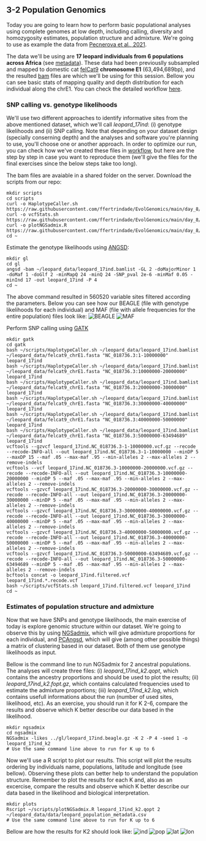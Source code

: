 ## 3-2 Population Genomics
Today you are going to learn how to perform basic populational analyses using complete genomes at low depth, including calling, diversity and homozygosity estimates, population structure and admixture. We're going to use as example the data from [Pecnerova et al., 2021](https://doi.org/10.1016/j.cub.2021.01.064).

The data we'll be using are **17 leopard individuals from 6 populations across Africa** (see [metadata](https://github.com/ffertrindade/EvolGenomics/blob/main/day_8/data/leopard_17ind_metadata.csv)). These data had been previouslly subsampled and mapped to domestic cat [felCat9](https://www.ncbi.nlm.nih.gov/assembly/GCF_000181335.3) **chromosome E1** (63,494,689bp), and the resulted [bam](https://github.com/ffertrindade/EvolGenomics/blob/main/day_8/data/leopard_17ind.bamlist) files are which we'll be using for this session. Bellow you can see basic stats of mapping quality and depth distribution for each individual along the chrE1. You can check the detailed workflow [here](https://github.com/ffertrindade/EvolGenomics/blob/main/day_8/workflows/mapping/snakefile).

### SNP calling vs. genotype likelihoods
We'll use two different approaches to identify informative sites from the above mentioned dataset, which we'll call *leopard_17ind*: (i) genotype likelihoods and (ii) SNP calling. Note that depending on your dataset design (specially conserning depth) and the analyses and software you're planning to use, you'll choose one or another approach. In order to optimize our run, you can check how we've created these files in [workflow](https://github.com/ffertrindade/EvolGenomics/main/day_8/workflows/calling), but here are the step by step in case you want to reproduce them (we'll give the files for the final exercises since the below steps take too long).

The bam files are avaiable in a shared folder on the server. Download the scripts from our repo:
```
mkdir scripts
cd scripts
curl -o HaplotypeCaller.sh https://raw.githubusercontent.com/ffertrindade/EvolGenomics/main/day_8/scripts/HaplotypeCaller.sh
curl -o vcfStats.sh https://raw.githubusercontent.com/ffertrindade/EvolGenomics/main/day_8/scripts/vcfStats.sh
curl -o plotNGSadmix.R https://raw.githubusercontent.com/ffertrindade/EvolGenomics/main/day_8/scripts/plotNGSadmix.R
cd ~
```
Estimate the genotype likelihoods using [ANGSD](http://www.popgen.dk/angsd/index.php/ANGSD):
```
mkdir gl
cd gl
angsd -bam ~/leopard_data/leopard_17ind.bamlist -GL 2 -doMajorMinor 1 -doMaf 1 -doGlf 2 -minMapQ 24 -minQ 24 -SNP_pval 2e-6 -minMaf 0.05 -minInd 17 -out leopard_17ind -P 4
cd ~
```
The above command resulted in 560520 variable sites filtered according the parameters. Below you can see how our BEAGLE (file with genotype likelihoods for each individual) and MAF (file with allele frequencies for the entire population) files look like:
![BEAGLE](https://github.com/ffertrindade/EvolGenomics/blob/main/day_8/results/file_beagle.PNG)
![MAF](https://github.com/ffertrindade/EvolGenomics/blob/main/day_8/results/file_maf.PNG)

Perform SNP calling using [GATK](https://gatk.broadinstitute.org/hc/en-us)
```
mkdir gatk
cd gatk
bash ~/scripts/HaplotypeCaller.sh ~/leopard_data/leopard_17ind.bamlist ~/leopard_data/felcat9_chrE1.fasta "NC_018736.3:1-10000000" leopard_17ind
bash ~/scripts/HaplotypeCaller.sh ~/leopard_data/leopard_17ind.bamlist ~/leopard_data/felcat9_chrE1.fasta "NC_018736.3:10000000-20000000" leopard_17ind
bash ~/scripts/HaplotypeCaller.sh ~/leopard_data/leopard_17ind.bamlist ~/leopard_data/felcat9_chrE1.fasta "NC_018736.3:20000000-30000000" leopard_17ind
bash ~/scripts/HaplotypeCaller.sh ~/leopard_data/leopard_17ind.bamlist ~/leopard_data/felcat9_chrE1.fasta "NC_018736.3:30000000-40000000" leopard_17ind
bash ~/scripts/HaplotypeCaller.sh ~/leopard_data/leopard_17ind.bamlist ~/leopard_data/felcat9_chrE1.fasta "NC_018736.3:40000000-50000000" leopard_17ind
bash ~/scripts/HaplotypeCaller.sh ~/leopard_data/leopard_17ind.bamlist ~/leopard_data/felcat9_chrE1.fasta "NC_018736.3:50000000-63494689" leopard_17ind
vcftools --gzvcf leopard_17ind.NC_018736.3-1-10000000.vcf.gz --recode --recode-INFO-all --out leopard_17ind.NC_018736.3-1-10000000 --minDP 5 --maxDP 15 --maf .05 --max-maf .95 --min-alleles 2 --max-alleles 2 --remove-indels
vcftools --vcf leopard_17ind.NC_018736.3-10000000-20000000.vcf.gz --recode --recode-INFO-all --out leopard_17ind.NC_018736.3-10000000-20000000 --minDP 5 --maf .05 --max-maf .95 --min-alleles 2 --max-alleles 2 --remove-indels
vcftools --gzvcf leopard_17ind.NC_018736.3-20000000-30000000.vcf.gz --recode --recode-INFO-all --out leopard_17ind.NC_018736.3-20000000-30000000 --minDP 5 --maf .05 --max-maf .95 --min-alleles 2 --max-alleles 2 --remove-indels
vcftools --gzvcf leopard_17ind.NC_018736.3-30000000-40000000.vcf.gz --recode --recode-INFO-all --out leopard_17ind.NC_018736.3-30000000-40000000 --minDP 5 --maf .05 --max-maf .95 --min-alleles 2 --max-alleles 2 --remove-indels
vcftools --gzvcf leopard_17ind.NC_018736.3-40000000-50000000.vcf.gz --recode --recode-INFO-all --out leopard_17ind.NC_018736.3-40000000-50000000 --minDP 5 --maf .05 --max-maf .95 --min-alleles 2 --max-alleles 2 --remove-indels
vcftools --gzvcf leopard_17ind.NC_018736.3-50000000-63494689.vcf.gz --recode --recode-INFO-all --out leopard_17ind.NC_018736.3-50000000-63494689 --minDP 5 --maf .05 --max-maf .95 --min-alleles 2 --max-alleles 2 --remove-indels
bcftools concat -o leopard_17ind.filtered.vcf leopard_17ind.*.recode.vcf
bash ~/scripts/vcfStats.sh leopard_17ind.filtered.vcf leopard_17ind
cd ~
```

### Estimates of population structure and admixture
Now that we have SNPs and genotype likelihoods, the main exercise of today is explore genomic structure within our dataset. We're going to observe this by using [NGSadmix](http://www.popgen.dk/software/index.php/NgsAdmix), which will give admixture proportions for each individual, and [PCAngsd](http://www.popgen.dk/software/index.php/PCAngsd), which will give (among other possible things) a matrix of clustering based in our dataset. Both of them use genotype likelihoods as input. 

Bellow is the command line to run NGSadmix for 2 ancestral populations. The analyses will create three files: (i) *leopard_17ind_k2.qopt*, which contains the ancestry proportions and should be used to plot the results; (ii) *leopard_17ind_k2.fopt.gz*, which contains calculated frequencies used to estimate the admixture proportions; (iii) *leopard_17ind_k2.log*, which contains usefull informations about the run (number of used sites, likelihood, etc). As an exercise, you should run it for K 2-6, compare the results and observe which K better describe our data based in the likelihood.
```
mkdir ngsadmix
cd ngsadmix
NGSadmix -likes ../gl/leopard_17ind.beagle.gz -K 2 -P 4 -seed 1 -o leopard_17ind_k2
# Use the same command line above to run for K up to 6
```
Now we'll use a R script to plot our results. This script will plot the results ordering by individuals name, populations, latitude and longitude (see bellow). Observing these plots can better help to understand the population structure. Remember to plot the results for each K and, also as an excercise, compare the results and observe which K better describe our data based in the likelihood and biological interpretation. 
```
mkdir plots
Rscript ~/scripts/plotNGSadmix.R leopard_17ind_k2.qopt 2 ~/leopard_data/data/leopard_population_metadata.csv 
# Use the same command line above to run for K up to 6
```
Bellow are how the results for K2 should look like:
![ind](https://github.com/ffertrindade/EvolGenomics/blob/main/day_8/results/plots/leopard_17ind_k2.ordi.png)
![pop](https://github.com/ffertrindade/EvolGenomics/blob/main/day_8/results/plots/leopard_17ind_k2.ordp.png)
![lat](https://github.com/ffertrindade/EvolGenomics/blob/main/day_8/results/plots/leopard_17ind_k2.lat.png)
![lon](https://github.com/ffertrindade/EvolGenomics/blob/main/day_8/results/plots/leopard_17ind_k2.lon.png)
